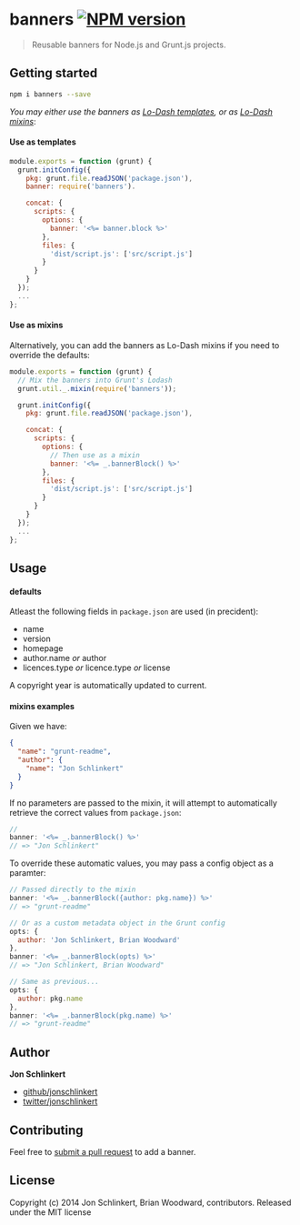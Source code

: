 # banners [![NPM version](https://badge.fury.io/js/banners.png)](http://badge.fury.io/js/banners)

> Reusable banners for Node.js and Grunt.js projects.

## Getting started

```bash
npm i banners --save
```

_You may either use the banners as [Lo-Dash templates](http://lodash.com/docs#template), or as [Lo-Dash mixins](http://lodash.com/docs#mixin)_:

#### Use as templates

```js
module.exports = function (grunt) {
  grunt.initConfig({
    pkg: grunt.file.readJSON('package.json'),
    banner: require('banners').

    concat: {
      scripts: {
        options: {
          banner: '<%= banner.block %>'
        },
        files: {
          'dist/script.js': ['src/script.js']
        }
      }
    }
  });
  ...
};
```

#### Use as mixins

Alternatively, you can add the banners as Lo-Dash mixins if you need to override the defaults:

```js
module.exports = function (grunt) {
  // Mix the banners into Grunt's Lodash
  grunt.util._.mixin(require('banners'));

  grunt.initConfig({
    pkg: grunt.file.readJSON('package.json'),

    concat: {
      scripts: {
        options: {
          // Then use as a mixin
          banner: '<%= _.bannerBlock() %>'
        },
        files: {
          'dist/script.js': ['src/script.js']
        }
      }
    }
  });
  ...
};
```


## Usage

#### defaults

Atleast the following fields in `package.json` are used (in precident):
 * name
 * version
 * homepage
 * author.name *or* author
 * licences.type *or* licence.type *or* license
 
A copyright year is automatically updated to current.  

#### mixins examples

Given we have:

```json
{
  "name": "grunt-readme",
  "author": {
    "name": "Jon Schlinkert"
  }
}
```

If no parameters are passed to the mixin, it will attempt to automatically retrieve the correct values from `package.json`:

```js
//
banner: '<%= _.bannerBlock() %>'
// => "Jon Schlinkert"
```

To override these automatic values, you may pass a config object as a paramter:

```js
// Passed directly to the mixin
banner: '<%= _.bannerBlock({author: pkg.name}) %>'
// => "grunt-readme"

// Or as a custom metadata object in the Grunt config
opts: {
  author: 'Jon Schlinkert, Brian Woodward'
},
banner: '<%= _.bannerBlock(opts) %>'
// => "Jon Schlinkert, Brian Woodward"

// Same as previous...
opts: {
  author: pkg.name
},
banner: '<%= _.bannerBlock(pkg.name) %>'
// => "grunt-readme"
```

## Author

**Jon Schlinkert**

+ [github/jonschlinkert](https://github.com/jonschlinkert)
+ [twitter/jonschlinkert](http://twitter.com/jonschlinkert)


## Contributing
Feel free to [submit a pull request](https://github.com/helpers/banners/issues) to add a banner.

## License
Copyright (c) 2014 Jon Schlinkert, Brian Woodward, contributors.
Released under the MIT license
